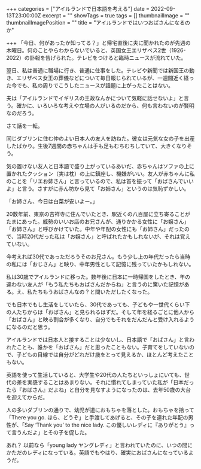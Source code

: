 +++
categories = ["アイルランドで日本語を考える"]
date = 2022-09-13T23:00:00Z
excerpt = ""
showTags = true
tags = []
thumbnailImage = ""
thumbnailImagePosition = ""
title = "アイルランドではいつおばさんになるのか"

+++
「今日、何があったか知ってる？」と帰宅直後に夫に聞かれたのが先週の木曜日。何のことやらわからないでいると、英国女王エリザベス2世（1926-2022）の訃報を告げられた。テレビをつけると臨時ニュースが流れていた。

<!--more-->

翌日、私は普通に職場に行き、普通に仕事をした。テレビや新聞では新国王の動き、エリザベス女王の葬儀などについて毎日報じられているが、一週間近く経った今でも、私の周りでこうしたニュースが話題に上がったことはない。

夫は「アイルランドでイギリスの王政なんかについて気軽に話せないよ」と言う。確かに、いろいろな考えや立場の人がいるのだから、何も言わないのが賢明なのだろう。

さて話を一転。

同じダブリンに住む仲のよい日本人の友人を訪ねた。彼女は元気な女の子を出産したばかり。生後7週間の赤ちゃんは手も足もむちむちしていて、大きくなりそう。

気の置けない友人と日本語で盛り上がっているあいだ、赤ちゃんはソファの上に置かれたクッション（実は枕）の上に鎮座し、機嫌がいい。友人が赤ちゃんに私のことを「リエお姉さん」と言っているので、私は首を振って「おばさんでいいよ」と言う。さすがに赤ん坊から見て「お姉さん」というのは気恥ずかしい。

「お姉さん、今日は白菜が安いよー。」

20数年前、東京の吉祥寺に住んでいたとき、駅近くの八百屋に立ち寄ることがたまにあった。威勢のいいお店のお兄さんが、通りかかる女性に「お嬢さん」「お姉さん」と呼びかけていた。中年や年配の女性にも「お姉さん」だったので、当時20代だった私は「お嬢さん」と呼ばれたかもしれないが、それは覚えていない。

今考えれば30代であっただろうそのお兄さん。もう少し上の年代だったら当時の私には「おじさん」と映り、中年男性として記憶に残っていたかもしれない。

私は30歳でアイルランドに移った。数年後に日本に一時帰国をしたとき、年の違わない友人が「もう私たちもおばさんだからね」と言うのに驚いた記憶がある。え、私たちもうおばさんなの？と問いただしたくなった。

でも日本でもし生活をしていたら、30代であっても、子どもや一世代くらい下の人たちからは「おばさん」と見られるはずだ。そして年を経るごとに他人から「おばさん」と映る割合が多くなり、自分でもそれをだんだんと受け入れるようになるのだと思う。

アイルランドでは日本人と接することは少ないし、日本語で「おばさん」と言われたことも、誰かを「おばさん」だと思ったこともない。子育てをしていないので、子どもの目線では自分がどれだけ歳をとって見えるか、ほとんど考えたこともない。

英語を使って生活していると、大学生や20代の人たちといっしょにいても、世代の差を実感することはあまりない。それに慣れてしまっていた私が「日本だったら『おばさん』だよね」と自分を見なすようになったのは、去年50歳の大台を迎えてからだ。

人の多いダブリンの通りで、幼児が道におもちゃを落とした。おもちゃを拾って「There you go. ほら、どうぞ」と手渡してあげると、その子を連れた年配の男性が、「Say ‘Thank you’ to the nice lady. この優しいレディに『ありがとう』って言うんだよ」とその子を促した。

あれ？ 以前なら「young lady ヤングレディ」と言われていたのに、いつの間にかただのレディになっている。英語でもやはり、確実におばさんになっているようだ。
